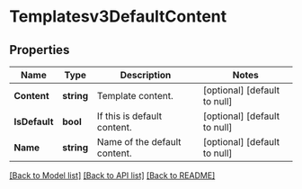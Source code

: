 # Templatesv3DefaultContent

## Properties
Name | Type | Description | Notes
------------ | ------------- | ------------- | -------------
**Content** | **string** | Template content. | [optional] [default to null]
**IsDefault** | **bool** | If this is default content. | [optional] [default to null]
**Name** | **string** | Name of the default content. | [optional] [default to null]

[[Back to Model list]](../README.md#documentation-for-models) [[Back to API list]](../README.md#documentation-for-api-endpoints) [[Back to README]](../README.md)

